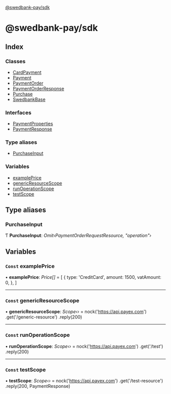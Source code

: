 [@swedbank-pay/sdk](README.md)

# @swedbank-pay/sdk

## Index

### Classes

* [CardPayment](classes/cardpayment.md)
* [Payment](classes/payment.md)
* [PaymentOrder](classes/paymentorder.md)
* [PaymentOrderResponse](classes/paymentorderresponse.md)
* [Purchase](classes/purchase.md)
* [SwedbankBase](classes/swedbankbase.md)

### Interfaces

* [PaymentProperties](interfaces/paymentproperties.md)
* [PaymentResponse](interfaces/paymentresponse.md)

### Type aliases

* [PurchaseInput](README.md#purchaseinput)

### Variables

* [examplePrice](README.md#const-exampleprice)
* [genericResourceScope](README.md#const-genericresourcescope)
* [runOperationScope](README.md#const-runoperationscope)
* [testScope](README.md#const-testscope)

## Type aliases

###  PurchaseInput

Ƭ **PurchaseInput**: *Omit‹PaymentOrderRequestResource, "operation"›*

## Variables

### `Const` examplePrice

• **examplePrice**: *Price[]* = [
  {
    type: 'CreditCard',
    amount: 1500,
    vatAmount: 0,
  },
]

___

### `Const` genericResourceScope

• **genericResourceScope**: *Scope‹›* = nock('https://api.payex.com')
  .get('/generic-resource')
  .reply(200)

___

### `Const` runOperationScope

• **runOperationScope**: *Scope‹›* = nock('https://api.payex.com')
  .get('/test')
  .reply(200)

___

### `Const` testScope

• **testScope**: *Scope‹›* = nock('https://api.payex.com')
  .get('/test-resource')
  .reply(200, PaymentResponse)
